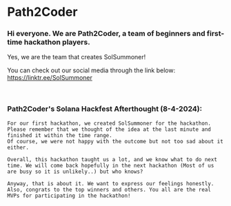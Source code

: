 # Path2Coder
### Hi everyone. We are Path2Coder, a team of beginners and first-time hackathon players.

Yes, we are the team that creates SolSummoner! 

You can check out our social media through the link below:
https://linktr.ee/SolSummoner

<br>

### Path2Coder's Solana Hackfest Afterthought (8-4-2024):
```
For our first hackathon, we created SolSummoner for the hackathon. Please remember that we thought of the idea at the last minute and finished it within the time range.
Of course, we were not happy with the outcome but not too sad about it either.

Overall, this hackathon taught us a lot, and we know what to do next time. We will come back hopefully in the next hackathon (Most of us are busy so it is unlikely..) but who knows?

Anyway, that is about it. We want to express our feelings honestly. Also, congrats to the top winners and others. You all are the real MVPs for participating in the hackathon!
```
